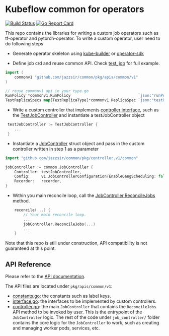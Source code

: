 # Kubeflow common for operators

[![Build Status](https://github.com/jazzsir/common/actions/workflows/build.yml/badge.svg?branch=master)](https://github.com/jazzsir/common/actions/?query=workflow%3ABuild)
[![Go Report Card](https://goreportcard.com/badge/github.com/jazzsir/common)](https://goreportcard.com/report/github.com/jazzsir/common)

This repo contains the libraries for writing a custom job operators such as tf-operator and pytorch-operator.
To write a custom operator, user need to do following steps

- Generate operator skeleton using [kube-builder](https://github.com/kubernetes-sigs/kubebuilder) or [operator-sdk](https://github.com/operator-framework/operator-sdk)

- Define job crd and reuse common API. Check [test_job](test_job) for full example.

```go
import (
    commonv1 "github.com/jazzsir/common/pkg/apis/common/v1"
)

// reuse commonv1 api in your type.go
RunPolicy *commonv1.RunPolicy                              `json:"runPolicy,omitempty"`
TestReplicaSpecs map[TestReplicaType]*commonv1.ReplicaSpec `json:"testReplicaSpecs"`
```

- Write a custom controller that implements [controller interface](pkg/apis/common/v1/interface.go), such as the [TestJobController](test_job/controller.v1/test_job/test_job_controller.go) and instantiate a testJobController object
```go
 testJobController := TestJobController {
    ...
 }
```
- Instantiate a [JobController](pkg/controller.v1/common/job_controller.go) struct object and pass in the custom controller written in step 1 as a parameter
```go
import "github.com/jazzsir/common/pkg/controller.v1/common"

jobController := common.JobController {
    Controller: testJobController,
    Config:     v1.JobControllerConfiguration{EnableGangScheduling: false},
    Recorder:   recorder,
}
```
- Within you main reconcile loop, call the [JobController.ReconcileJobs](pkg/controller.v1/common/job.go) method.
```go
    reconcile(...) {
    	// Your main reconcile loop.
    	...
    	jobController.ReconcileJobs(...)
    	...
    }

```
Note that this repo is still under construction, API compatibility is not guaranteed at this point.

## API Reference

Please refer to the [API documentation](docs/api/generated.asciidoc).

The API files are located under `pkg/apis/common/v1`:

- [constants.go](pkg/apis/common/v1/constants.go): the constants such as label keys.
- [interface.go](pkg/apis/common/v1/interface.go): the interfaces to be implemented by custom controllers.
- [controller.go](pkg/controller.v1/common/job_controller.go): the main `JobController` that contains the `ReconcileJobs` API method to be invoked by user. This is the entrypoint of
the `JobController` logic. The rest of the code under `job_controller/` folder contains the core logic for the `JobController` to work, such as creating and managing worker pods, services, etc.
